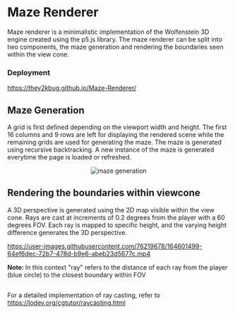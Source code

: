 # Maze Renderer

Maze renderer is a minimalistic implementation of the Wolfenstein 3D engine created using the p5.js library. The maze renderer can be split into two components,
the maze generation and rendering the boundaries seen within the view cone.

### Deployment

https://they2kbug.github.io/Maze-Renderer/

## Maze Generation

A grid is first defined depending on the viewport width and height. The first 16 columns and 9 rows are left for displaying the rendered scene while the
remaining grids are used for generating the maze. The maze is generated using recursive backtracking. A new instance of the maze is generated everytime
the page is loaded or refreshed.

<div align="center"> 
  <img src="https://user-images.githubusercontent.com/76219678/164594853-4e5519e5-b77e-4b70-bc3b-726c70f9a3fc.gif" alt="maze generation">
</div>

## Rendering the boundaries within viewcone

A 3D perspective is generated using the 2D map visible within the view cone. Rays are cast at increments of 0.2 degrees from the player with a 60 degrees FOV.
Each ray is mapped to specific height, and the varying height difference generates the 3D perspective.

https://user-images.githubusercontent.com/76219678/164601499-64ef6dec-72b7-478d-b9e6-abeb23d5677c.mp4

<b> Note: </b> In this context "ray" refers to the distance  of each ray from the player (blue circle) to the closest boundary within FOV

##

For a detailed implementation of ray casting, refer to https://lodev.org/cgtutor/raycasting.html
